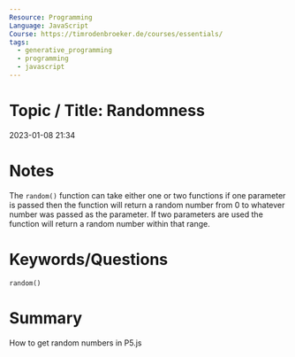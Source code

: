 ```yaml
---
Resource: Programming
Language: JavaScript
Course: https://timrodenbroeker.de/courses/essentials/
tags:
  - generative_programming
  - programming
  - javascript
---
```

# Topic / Title: Randomness

2023-01-08
21:34


# Notes
The `random()` function can take either one or two functions if one parameter is passed then the function will return a random number from 0 to whatever number was passed as the parameter. If two parameters are used the function will return a random number within that range.

# Keywords/Questions
`random()`
# Summary
How to get random numbers in P5.js